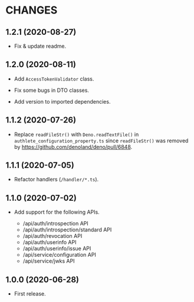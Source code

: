 CHANGES
=======

1.2.1 (2020-08-27)
------------------

- Fix & update readme.


1.2.0 (2020-08-11)
------------------

- Add `AccessTokenValidator` class.

- Fix some bugs in DTO classes.

- Add version to imported dependencies.


1.1.2 (2020-07-26)
------------------

- Replace `readFileStr()` with `Deno.readTextFile()` in `authlete_configuration_property.ts`
since `readFileStr()` was removed by https://github.com/denoland/deno/pull/6848.


1.1.1 (2020-07-05)
------------------

- Refactor handlers (`/handler/*.ts`).


1.1.0 (2020-07-02)
------------------

- Add support for the following APIs.

  - /api/auth/introspection API
  - /api/auth/introspection/standard API
  - /api/auth/revocation API
  - /api/auth/userinfo API
  - /api/auth/userinfo/issue API
  - /api/service/configuration API
  - /api/service/jwks API


1.0.0 (2020-06-28)
------------------

- First release.